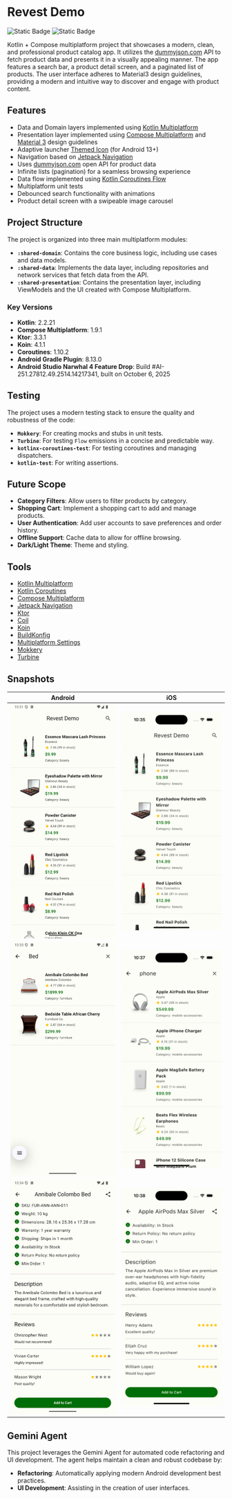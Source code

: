 # Revest Demo

![Static Badge](https://img.shields.io/badge/android-3DDC84?label=target) ![Static Badge](https://img.shields.io/badge/iOS-A2AAAD?label=target)

Kotlin + Compose multiplatform project that showcases a modern, clean, and professional product catalog app. It utilizes the [dummyjson.com](https://dummyjson.com) API to fetch product data and presents it in a visually appealing manner. The app features a search bar, a product detail screen, and a paginated list of products. The user interface adheres to Material3 design guidelines, providing a modern and intuitive way to discover and engage with product content.


## Features

- Data and Domain layers implemented using [Kotlin Multiplatform](https://kotlinlang.org/docs/multiplatform.html)
- Presentation layer implemented using [Compose Multiplatform](https://www.jetbrains.com/lp/compose-multiplatform/) and [Material 3](https://m3.material.io/) design guidelines
- Adaptive launcher [Themed Icon](https://developer.android.com/develop/ui/views/launch/icon_design_adaptive) (for Android 13+)
- Navigation based on [Jetpack Navigation](https://developer.android.com/jetpack/androidx/releases/navigation)
- Uses [dummyjson.com](https://dummyjson.com) open API for product data
- Infinite lists (pagination) for a seamless browsing experience
- Data flow implemented using [Kotlin Coroutines Flow](https://kotlinlang.org/api/kotlinx.coroutines/kotlinx-coroutines-core/kotlinx.coroutines.flow/-flow/)
- Multiplatform unit tests
- Debounced search functionality with animations
- Product detail screen with a swipeable image carousel

## Project Structure

The project is organized into three main multiplatform modules:

- **`:shared-domain`**: Contains the core business logic, including use cases and data models.
- **`:shared-data`**: Implements the data layer, including repositories and network services that fetch data from the API.
- **`:shared-presentation`**: Contains the presentation layer, including ViewModels and the UI created with Compose Multiplatform.

### Key Versions

- **Kotlin**: 2.2.21
- **Compose Multiplatform**: 1.9.1
- **Ktor**: 3.3.1
- **Koin**: 4.1.1
- **Coroutines**: 1.10.2
- **Android Gradle Plugin**: 8.13.0
- **Android Studio Narwhal 4 Feature Drop**: Build #AI-251.27812.49.2514.14217341, built on October 6, 2025

## Testing

The project uses a modern testing stack to ensure the quality and robustness of the code:

- **`Mokkery`**: For creating mocks and stubs in unit tests.
- **`Turbine`**: For testing `Flow` emissions in a concise and predictable way.
- **`kotlinx-coroutines-test`**: For testing coroutines and managing dispatchers.
- **`kotlin-test`**: For writing assertions.

## Future Scope

- **Category Filters**: Allow users to filter products by category.
- **Shopping Cart**: Implement a shopping cart to add and manage products.
- **User Authentication**: Add user accounts to save preferences and order history.
- **Offline Support**: Cache data to allow for offline browsing.
- **Dark/Light Theme**: Theme and styling.

## Tools

- [Kotlin Multiplatform](https://kotlinlang.org/docs/multiplatform.html)
- [Kotlin Coroutines](https://github.com/Kotlin/kotlinx.coroutines)
- [Compose Multiplatform](https://www.jetbrains.com/lp/compose-multiplatform/)
- [Jetpack Navigation](https://developer.android.com/jetpack/androidx/releases/navigation)
- [Ktor](https://ktor.io/)
- [Coil](https://coil-kt.github.io/coil/)
- [Koin](https://insert-koin.io/)
- [BuildKonfig](https://github.com/yshrsmz/BuildKonfig)
- [Multiplatform Settings](https://github.com/russhwolf/multiplatform-settings)
- [Mokkery](https://mokkery.dev/)
- [Turbine](https://github.com/google/turbine)

## Snapshots

| Android | iOS |
| --- | --- |
| ![Android Home](snaps/android-home.png) | ![iOS Home](snaps/iOS-home.png) |
| ![Android Search](snaps/android-search.png) | ![iOS Search](snaps/iOS-search.png) |
| ![Android Details](snaps/android-details.png) | ![iOS Details](snaps/iOS-details.png) |



## Gemini Agent

This project leverages the Gemini Agent for automated code refactoring and UI development. The agent helps maintain a clean and robust codebase by:

-   **Refactoring**: Automatically applying modern Android development best practices.
-   **UI Development**: Assisting in the creation of user interfaces.
